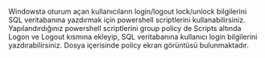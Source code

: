 Windowsta oturum açan kullanıcıların login/logout  lock/unlock bilgilerini SQL veritabanına yazdırmak için powershell scriptlerini kullanabilirsiniz. 
Yapılandırdığınız powershell scriptlerini group policy de Scripts altında Logon ve Logout kısmına ekleyip, SQL veritabanına kullanıcı login bilgilerini yazdırabilirsiniz.
Dosya içerisinde policy ekran görüntüsü bulunmaktadır.
